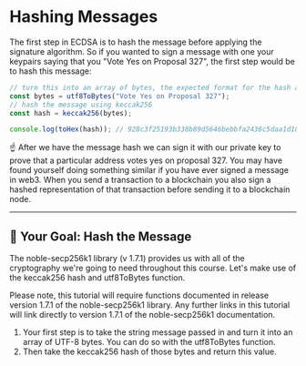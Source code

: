 # Hashing Messages

The first step in ECDSA is to hash the message before applying the signature algorithm. So if you wanted to sign a message with one your keypairs saying that you "Vote Yes on Proposal 327", the first step would be to hash this message:

```js
// turn this into an array of bytes, the expected format for the hash algorithm
const bytes = utf8ToBytes("Vote Yes on Proposal 327");
// hash the message using keccak256
const hash = keccak256(bytes); 

console.log(toHex(hash)); // 928c3f25193b338b89d5646bebbfa2436c5daa1d189f9c565079dcae379a43be
```

☝️ After we have the message hash we can sign it with our private key to prove that a particular address votes yes on proposal 327. You may have found yourself doing something similar if you have ever signed a message in web3. When you send a transaction to a blockchain you also sign a hashed representation of that transaction before sending it to a blockchain node.

---

## 🏁 Your Goal: Hash the Message

The noble-secp256k1 library (v 1.7.1) provides us with all of the cryptography we're going to need throughout this course. Let's make use of the keccak256 hash and utf8ToBytes function.

Please note, this tutorial will require functions documented in release version 1.7.1 of the noble-secp256k1 library. Any further links in this tutorial will link directly to version 1.7.1 of the noble-secp256k1 documentation.

1. Your first step is to take the string message passed in and turn it into an array of UTF-8 bytes. You can do so with the utf8ToBytes function.
2. Then take the keccak256 hash of those bytes and return this value.
